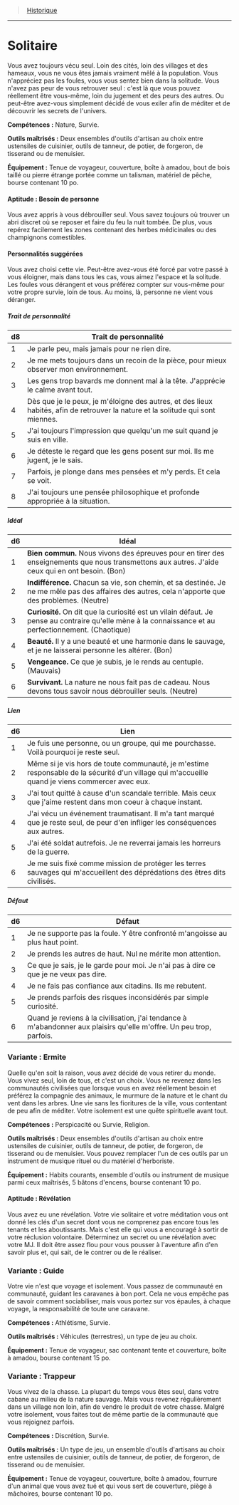 
<!--BackgroundItem-->

> <!--ParentNameLink-->[Historique](backgrounds_hd.md)<!--/ParentNameLink-->

---

# <!--Name-->Solitaire<!--/Name-->

Vous avez toujours vécu seul. Loin des cités, loin des villages et des hameaux, vous ne vous êtes jamais vraiment mêlé à la population. Vous n'appréciez pas les foules, vous vous sentez bien dans la solitude. Vous n'avez pas peur de vous retrouver seul : c'est là que vous pouvez réellement être vous-même, loin du jugement et des peurs des autres. Ou peut-être avez-vous simplement décidé de vous exiler afin de méditer et de découvrir les secrets de l'univers.

**Compétences :** <!--Abilities-->Nature, Survie.<!--/Abilities-->

**Outils maîtrisés :** <!--MasteredTools-->Deux ensembles d'outils d'artisan au choix entre ustensiles de cuisinier, outils de tanneur, de potier, de forgeron, de tisserand ou de menuisier.<!--/MasteredTools-->

**Équipement :** <!--Equipment-->Tenue de voyageur, couverture, boîte à amadou, bout de bois taillé ou pierre étrange portée comme un talisman, matériel de pêche, bourse contenant 10 po.<!--/Equipment-->

<!--SkillItem-->

#### <!--Name-->Aptitude : Besoin de personne<!--/Name-->

Vous avez appris à vous débrouiller seul. Vous savez toujours où trouver un abri discret où se reposer et faire du feu la nuit tombée. De plus, vous repérez facilement les zones contenant des herbes médicinales ou des champignons comestibles.

<!--/SkillItem-->

<!--Items-->

#### <!--Name-->Personnalités suggérées<!--/Name-->

Vous avez choisi cette vie. Peut-être avez-vous été forcé par votre passé à vous éloigner, mais dans tous les cas, vous aimez l'espace et la solitude. Les foules vous dérangent et vous préférez compter sur vous-même pour votre propre survie, loin de tous. Au moins, là, personne ne vient vous déranger.

<!--PersonalityTraitItem-->

##### <!--Name-->Trait de personnalité<!--/Name-->

|d8|Trait de personnalité|
|---|---|
|1|Je parle peu, mais jamais pour ne rien dire.|
|2|Je me mets toujours dans un recoin de la pièce, <!--br-->pour mieux observer mon environnement.|
|3|Les gens trop bavards me donnent mal à la <!--br-->tête. J'apprécie le calme avant tout.|
|4|Dès que je le peux, je m'éloigne des autres, et <!--br-->des lieux habités, afin de retrouver la nature et <!--br-->la solitude qui sont miennes.|
|5|J'ai toujours l'impression que quelqu'un me <!--br-->suit quand je suis en ville.|
|6|Je déteste le regard que les gens posent sur <!--br-->moi. Ils me jugent, je le sais.|
|7|Parfois, je plonge dans mes pensées et m'y <!--br-->perds. Et cela se voit.|
|8|J'ai toujours une pensée philosophique et <!--br-->profonde appropriée à la situation.|

<!--/PersonalityTraitItem-->

<!--PersonalityIdealItem-->

##### <!--Name-->Idéal<!--/Name-->

|d6|Idéal|
|---|---|
|1|**Bien commun.** Nous vivons des épreuves <!--br-->pour en tirer des enseignements que nous <!--br-->transmettons aux autres. J'aide ceux qui en ont <!--br-->besoin. (Bon)|
|2|**Indifférence.** Chacun sa vie, son chemin, et <!--br-->sa destinée. Je ne me mêle pas des affaires <!--br-->des autres, cela n'apporte que des problèmes. <!--br-->(Neutre)|
|3|**Curiosité.** On dit que la curiosité est un vilain <!--br-->défaut. Je pense au contraire qu'elle mène <!--br-->à la connaissance et au perfectionnement. <!--br-->(Chaotique)|
|4|**Beauté.** Il y a une beauté et une harmonie <!--br-->dans le sauvage, et je ne laisserai personne les <!--br-->altérer. (Bon)|
|5|**Vengeance.** Ce que je subis, je le rends au <!--br-->centuple. (Mauvais)|
|6|**Survivant.** La nature ne nous fait pas de <!--br-->cadeau. Nous devons tous savoir nous <!--br-->débrouiller seuls. (Neutre)|

<!--/PersonalityIdealItem-->

<!--PersonalityLinkItem-->

##### <!--Name-->Lien<!--/Name-->

|d6|Lien|
|---|---|
|1|Je fuis une personne, ou un groupe, qui me <!--br-->pourchasse. Voilà pourquoi je reste seul.|
|2|Même si je vis hors de toute communauté, <!--br-->je m'estime responsable de la sécurité <!--br-->d'un village qui m'accueille quand je viens <!--br-->commercer avec eux.|
|3|J'ai tout quitté à cause d'un scandale terrible. <!--br-->Mais ceux que j'aime restent dans mon coeur à <!--br-->chaque instant.|
|4|J'ai vécu un événement traumatisant. Il m'a <!--br-->tant marqué que je reste seul, de peur d'en <!--br-->infliger les conséquences aux autres.|
|5|J'ai été soldat autrefois. Je ne reverrai jamais <!--br-->les horreurs de la guerre.|
|6|Je me suis fixé comme mission de protéger <!--br-->les terres sauvages qui m'accueillent des <!--br-->déprédations des êtres dits civilisés.|

<!--/PersonalityLinkItem-->

<!--PersonalityDefectItem-->

##### <!--Name-->Défaut<!--/Name-->

|d6|Défaut|
|---|---|
|1|Je ne supporte pas la foule. Y être confronté <!--br-->m'angoisse au plus haut point.|
|2|Je prends les autres de haut. Nul ne mérite mon <!--br-->attention.|
|3|Ce que je sais, je le garde pour moi. Je n'ai pas à <!--br-->dire ce que je ne veux pas dire.|
|4|Je ne fais pas confiance aux citadins. Ils me <!--br-->rebutent.|
|5|Je prends parfois des risques inconsidérés par <!--br-->simple curiosité.|
|6|Quand je reviens à la civilisation, j'ai tendance <!--br-->à m'abandonner aux plaisirs qu'elle m'offre. Un <!--br-->peu trop, parfois.|

<!--/PersonalityDefectItem-->

<!--/Items-->

<!--SubBackgroundItem-->

### <!--Name-->Variante : Ermite<!--/Name-->

Quelle qu'en soit la raison, vous avez décidé de vous retirer du monde. Vous vivez seul, loin de tous, et c'est un choix. Vous ne revenez dans les communautés civilisées que lorsque vous en avez réellement besoin et préférez la compagnie des animaux, le murmure de la nature et le chant du vent dans les arbres. Une vie sans les fioritures de la ville, vous contentant de peu afin de méditer. Votre isolement est une quête spirituelle avant tout.

**Compétences :** <!--Abilities-->Perspicacité ou Survie, Religion.<!--/Abilities-->

**Outils maîtrisés :** <!--MasteredTools-->Deux ensembles d'outils d'artisan au choix entre ustensiles de cuisinier, outils de tanneur, de potier, de forgeron, de tisserand ou de menuisier. Vous pouvez remplacer l'un de ces outils par un instrument de musique rituel ou du matériel d'herboriste.<!--/MasteredTools-->

**Équipement :** <!--Equipment-->Habits courants, ensemble d'outils ou instrument de musique parmi ceux maîtrisés, 5 bâtons d'encens, bourse contenant 10 po.<!--/Equipment-->

<!--SkillItem-->

#### <!--Name-->Aptitude : Révélation<!--/Name-->

Vous avez eu une révélation. Votre vie solitaire et votre méditation vous ont donné les clés d'un secret dont vous ne comprenez pas encore tous les tenants et les aboutissants. Mais c'est elle qui vous a encouragé à sortir de votre réclusion volontaire. Déterminez un secret ou une révélation avec votre MJ. Il doit être assez flou pour vous pousser à l'aventure afin d'en savoir plus et, qui sait, de le contrer ou de le réaliser.

<!--/SkillItem-->

<!--/SubBackgroundItem-->

<!--SubBackgroundItem-->

### <!--Name-->Variante : Guide<!--/Name-->

Votre vie n'est que voyage et isolement. Vous passez de communauté en communauté, guidant les caravanes à bon port. Cela ne vous empêche pas de savoir comment sociabiliser, mais vous portez sur vos épaules, à chaque voyage, la responsabilité de toute une caravane.

**Compétences :** <!--Abilities-->Athlétisme, Survie.<!--/Abilities-->

**Outils maîtrisés :** <!--MasteredTools-->Véhicules (terrestres), un type de jeu au choix.<!--/MasteredTools-->

**Équipement :** <!--Equipment-->Tenue de voyageur, sac contenant tente et couverture, boîte à amadou, bourse contenant 15 po.<!--/Equipment-->

<!--/SubBackgroundItem-->

<!--SubBackgroundItem-->

### <!--Name-->Variante : Trappeur<!--/Name-->

Vous vivez de la chasse. La plupart du temps vous êtes seul, dans votre cabane au milieu de la nature sauvage. Mais vous revenez régulièrement dans un village non loin, afin de vendre le produit de votre chasse. Malgré votre isolement, vous faites tout de même partie de la communauté que vous rejoignez parfois.

**Compétences :** <!--Abilities-->Discrétion, Survie.<!--/Abilities-->

**Outils maîtrisés :** <!--MasteredTools-->Un type de jeu, un ensemble d'outils d'artisans au choix entre ustensiles de cuisinier, outils de tanneur, de potier, de forgeron, de tisserand ou de menuisier.<!--/MasteredTools-->

**Équipement :** <!--Equipment-->Tenue de voyageur, couverture, boîte à amadou, fourrure d'un animal que vous avez tué et qui vous sert de couverture, piège à mâchoires, bourse contenant 10 po.<!--/Equipment-->

<!--/SubBackgroundItem-->

<!--/BackgroundItem-->
